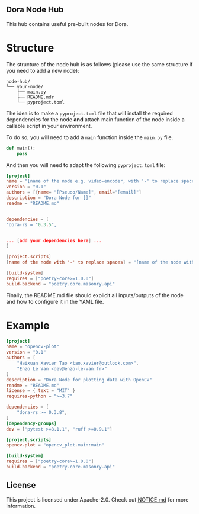 ## Dora Node Hub

This hub contains useful pre-built nodes for Dora.

# Structure

The structure of the node hub is as follows (please use the same structure if you need to add a new node):

```
node-hub/
└── your-node/
    ├── main.py
    ├── README.mdr
    └── pyproject.toml
```

The idea is to make a `pyproject.toml` file that will install the required dependencies for the node **and** attach main
function of the node inside a callable script in your environment.

To do so, you will need to add a `main` function inside the `main.py` file.

```python
def main():
    pass
```

And then you will need to adapt the following `pyproject.toml` file:

```toml
[project]
name = "[name of the node e.g. video-encoder, with '-' to replace spaces]"
version = "0.1"
authors = [{name= "[Pseudo/Name]", email="[email]"]
description = "Dora Node for []"
readme = "README.md"


dependencies = [
"dora-rs = "0.3.5",


... [add your dependencies here] ...
]

[project.scripts]
[name of the node with '-' to replace spaces] = "[name of the node with '_' to replace spaces].main:main"

[build-system]
requires = ["poetry-core>=1.0.0"]
build-backend = "poetry.core.masonry.api"
```

Finally, the README.md file should explicit all inputs/outputs of the node and how to configure it in the YAML file.

# Example

```toml
[project]
name = "opencv-plot"
version = "0.1"
authors = [
    "Haixuan Xavier Tao <tao.xavier@outlook.com>",
    "Enzo Le Van <dev@enzo-le-van.fr>"
]
description = "Dora Node for plotting data with OpenCV"
readme = "README.md"
license = { text = "MIT" }
requires-python = ">=3.7"

dependencies = [
    "dora-rs >= 0.3.8",
]
[dependency-groups]
dev = ["pytest >=8.1.1", "ruff >=0.9.1"]

[project.scripts]
opencv-plot = "opencv_plot.main:main"

[build-system]
requires = ["poetry-core>=1.0.0"]
build-backend = "poetry.core.masonry.api"
```

## License

This project is licensed under Apache-2.0. Check out [NOTICE.md](../NOTICE.md) for more information.

